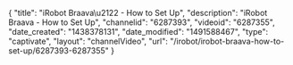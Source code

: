 {
    "title": "iRobot Braava\u2122 - How to Set Up",
    "description": "iRobot Braava - How to Set Up",
    "channelid": "6287393",
    "videoid": "6287355",
    "date_created": "1438378131",
    "date_modified": "1491588467",
    "type": "captivate",
    "layout": "channelVideo",
    "url": "\/irobot\/irobot-braava-how-to-set-up\/6287393-6287355"
}